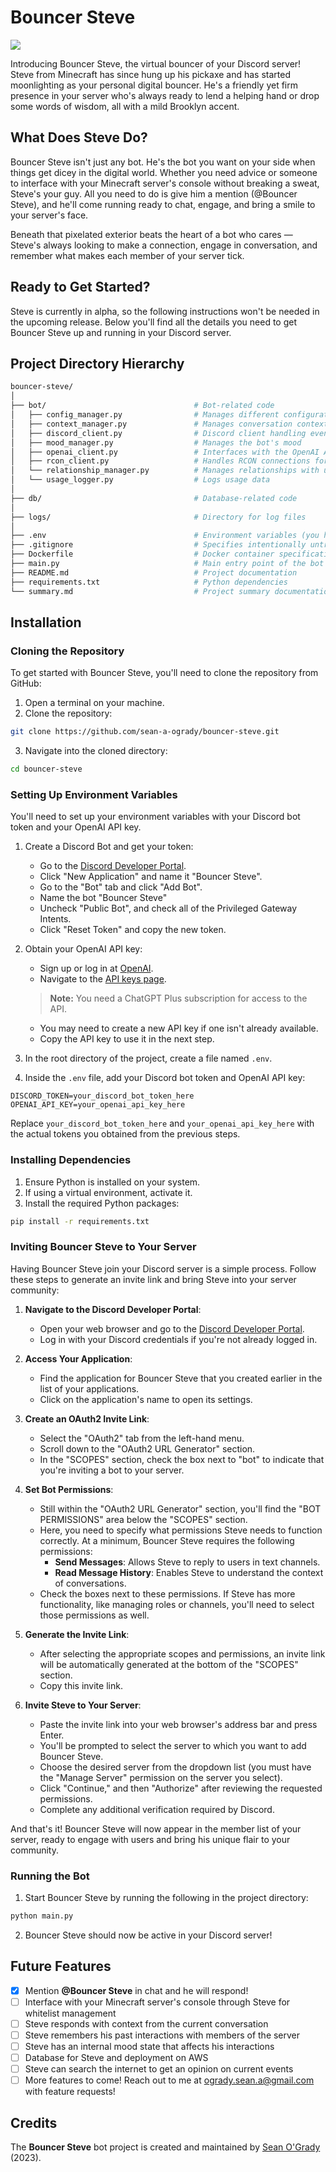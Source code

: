 # Bouncer Steve

![](https://cdn.discordapp.com/attachments/335080098715795456/1172616570380505118/image.png?ex=6560f748&is=654e8248&hm=a3c3b2cf839c4c525843ad93346f109504b5c85e213430eb24c1cc33f30e54e8&)

Introducing Bouncer Steve, the virtual bouncer of your Discord server! Steve from Minecraft has since hung up his pickaxe and has started moonlighting as your personal digital bouncer. He's a friendly yet firm presence in your server who's always ready to lend a helping hand or drop some words of wisdom, all with a mild Brooklyn accent.

## What Does Steve Do?
Bouncer Steve isn't just any bot. He's the bot you want on your side when things get dicey in the digital world. Whether you need advice or someone to interface with your Minecraft server's console without breaking a sweat, Steve's your guy. All you need to do is give him a mention (@Bouncer Steve), and he'll come running ready to chat, engage, and bring a smile to your server's face.

Beneath that pixelated exterior beats the heart of a bot who cares — Steve's always looking to make a connection, engage in conversation, and remember what makes each member of your server tick.

## Ready to Get Started?
Steve is currently in alpha, so the following instructions won't be needed in the upcoming release. Below you'll find all the details you need to get Bouncer Steve up and running in your Discord server.

## Project Directory Hierarchy

```bash
bouncer-steve/
│
├── bot/                                 # Bot-related code
│   ├── config_manager.py                # Manages different configurations
│   ├── context_manager.py               # Manages conversation context
│   ├── discord_client.py                # Discord client handling events and commands
│   ├── mood_manager.py                  # Manages the bot's mood
│   ├── openai_client.py                 # Interfaces with the OpenAI API
│   ├── rcon_client.py                   # Handles RCON connections for Minecraft
│   └── relationship_manager.py          # Manages relationships with users
│   └── usage_logger.py                  # Logs usage data
│
├── db/                                  # Database-related code
│
├── logs/                                # Directory for log files
│
├── .env                                 # Environment variables (you have to set this up)
├── .gitignore                           # Specifies intentionally untracked files to ignore
├── Dockerfile                           # Docker container specification
├── main.py                              # Main entry point of the bot application
├── README.md                            # Project documentation
├── requirements.txt                     # Python dependencies
└── summary.md                           # Project summary documentation
```

## Installation

### Cloning the Repository

To get started with Bouncer Steve, you'll need to clone the repository from GitHub:

1. Open a terminal on your machine.
2. Clone the repository:

```bash
git clone https://github.com/sean-a-ogrady/bouncer-steve.git
```

3. Navigate into the cloned directory:

```bash
cd bouncer-steve
```

### Setting Up Environment Variables

You'll need to set up your environment variables with your Discord bot token and your OpenAI API key.

1. Create a Discord Bot and get your token:
    - Go to the [Discord Developer Portal](https://discord.com/developers/applications).
    - Click "New Application" and name it "Bouncer Steve".
    - Go to the "Bot" tab and click "Add Bot".
    - Name the bot "Bouncer Steve"
    - Uncheck "Public Bot", and check all of the Privileged Gateway Intents.
    - Click "Reset Token" and copy the new token.

2. Obtain your OpenAI API key:
    - Sign up or log in at [OpenAI](https://openai.com/).
    - Navigate to the [API keys page](https://platform.openai.com/api-keys).
    > **Note:** You need a ChatGPT Plus subscription for access to the API.
    - You may need to create a new API key if one isn't already available.
    - Copy the API key to use it in the next step.

3. In the root directory of the project, create a file named `.env`.

4. Inside the `.env` file, add your Discord bot token and OpenAI API key:

```plaintext
DISCORD_TOKEN=your_discord_bot_token_here
OPENAI_API_KEY=your_openai_api_key_here
```

Replace `your_discord_bot_token_here` and `your_openai_api_key_here` with the actual tokens you obtained from the previous steps.

### Installing Dependencies

1. Ensure Python is installed on your system.
2. If using a virtual environment, activate it.
3. Install the required Python packages:

```bash
pip install -r requirements.txt
```

### Inviting Bouncer Steve to Your Server

Having Bouncer Steve join your Discord server is a simple process. Follow these steps to generate an invite link and bring Steve into your server community:

1. **Navigate to the Discord Developer Portal**:
   - Open your web browser and go to the [Discord Developer Portal](https://discord.com/developers/applications).
   - Log in with your Discord credentials if you're not already logged in.

2. **Access Your Application**:
   - Find the application for Bouncer Steve that you created earlier in the list of your applications.
   - Click on the application's name to open its settings.

3. **Create an OAuth2 Invite Link**:
   - Select the "OAuth2" tab from the left-hand menu.
   - Scroll down to the "OAuth2 URL Generator" section.
   - In the "SCOPES" section, check the box next to "bot" to indicate that you're inviting a bot to your server.

4. **Set Bot Permissions**:
   - Still within the "OAuth2 URL Generator" section, you'll find the "BOT PERMISSIONS" area below the "SCOPES" section.
   - Here, you need to specify what permissions Steve needs to function correctly. At a minimum, Bouncer Steve requires the following permissions:
     - **Send Messages**: Allows Steve to reply to users in text channels.
     - **Read Message History**: Enables Steve to understand the context of conversations.
   - Check the boxes next to these permissions. If Steve has more functionality, like managing roles or channels, you'll need to select those permissions as well.

5. **Generate the Invite Link**:
   - After selecting the appropriate scopes and permissions, an invite link will be automatically generated at the bottom of the "SCOPES" section.
   - Copy this invite link.

6. **Invite Steve to Your Server**:
   - Paste the invite link into your web browser's address bar and press Enter.
   - You'll be prompted to select the server to which you want to add Bouncer Steve.
   - Choose the desired server from the dropdown list (you must have the "Manage Server" permission on the server you select).
   - Click "Continue," and then "Authorize" after reviewing the requested permissions.
   - Complete any additional verification required by Discord.

And that's it! Bouncer Steve will now appear in the member list of your server, ready to engage with users and bring his unique flair to your community.

### Running the Bot

1. Start Bouncer Steve by running the following in the project directory:

```bash
python main.py
```

2. Bouncer Steve should now be active in your Discord server!

## Future Features

- [x] Mention **@Bouncer Steve** in chat and he will respond!
- [ ] Interface with your Minecraft server's console through Steve for whitelist management
- [ ] Steve responds with context from the current conversation
- [ ] Steve remembers his past interactions with members of the server
- [ ] Steve has an internal mood state that affects his interactions
- [ ] Database for Steve and deployment on AWS
- [ ] Steve can search the internet to get an opinion on current events
- [ ] More features to come! Reach out to me at ogrady.sean.a@gmail.com with feature requests!

## Credits

The **Bouncer Steve** bot project is created and maintained by [Sean O'Grady](https://sean-ogrady.com) (2023).